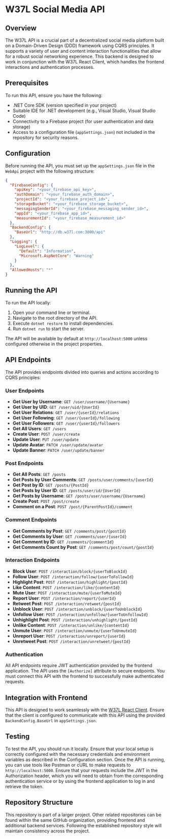 # W37L Social Media API

## Overview
The W37L API is a crucial part of a decentralized social media platform built on a Domain-Driven Design (DDD) framework using CQRS principles. It supports a variety of user and content interaction functionalities that allow for a robust social networking experience. This backend is designed to work in conjunction with the W37L React Client, which handles the frontend interactions and authentication processes.

## Prerequisites
To run this API, ensure you have the following:
- .NET Core SDK (version specified in your project)
- Suitable IDE for .NET development (e.g., Visual Studio, Visual Studio Code)
- Connectivity to a Firebase project (for user authentication and data storage)
- Access to a configuration file (`appSettings.json`) not included in the repository for security reasons.

## Configuration
Before running the API, you must set up the `appSettings.json` file in the `WebApi` project with the following structure:

```json
{
  "FirebaseConfig": {
    "apiKey": "<your_firebase_api_key>",
    "authDomain": "<your_firebase_auth_domain>",
    "projectId": "<your_firebase_project_id>",
    "storageBucket": "<your_firebase_storage_bucket>",
    "messagingSenderId": "<your_firebase_messaging_sender_id>",
    "appId": "<your_firebase_app_id>",
    "measurementId": "<your_firebase_measurement_id>"
  },
  "BackendConfig": {
    "BaseUrl": "http://db.w37l.com:3000/api"
  },
  "Logging": {
    "LogLevel": {
      "Default": "Information",
      "Microsoft.AspNetCore": "Warning"
    }
  },
  "AllowedHosts": "*"
}
```
## Running the API
To run the API locally:
1. Open your command line or terminal.
2. Navigate to the root directory of the API.
3. Execute `dotnet restore` to install dependencies.
4. Run `dotnet run` to start the server.

The API will be available by default at `http://localhost:5000` unless configured otherwise in the project properties.

## API Endpoints
The API provides endpoints divided into queries and actions according to CQRS principles:

### User Endpoints
- **Get User by Username**: `GET /user/username/{Username}`
- **Get User by UID**: `GET /user/uid/{UserId}`
- **Get User Relations**: `GET /user/{userId}/relations`
- **Get User Following**: `GET /user/{userId}/following`
- **Get User Followers**: `GET /user/{userId}/followers`
- **Get All Users**: `GET /users`
- **Create User**: `POST /user/create`
- **Update User**: `PUT /user/update`
- **Update Avatar**: `PATCH /user/update/avatar`
- **Update Banner**: `PATCH /user/update/banner`

### Post Endpoints
- **Get All Posts**: `GET /posts`
- **Get Posts by User Comments**: `GET /posts/user/comments/{userId}`
- **Get Post by ID**: `GET /posts/{PostId}`
- **Get Posts by User ID**: `GET /posts/user/id/{UserId}`
- **Get Posts by Username**: `GET /posts/user/username/{Username}`
- **Create Post**: `POST /post/create`
- **Comment on a Post**: `POST /post/{ParentPostId}/comment`

### Comment Endpoints
- **Get Comments by Post**: `GET /comments/post/{postId}`
- **Get Comments by User**: `GET /comments/user/{userId}`
- **Get Comment by ID**: `GET /comments/{commentId}`
- **Get Comments Count by Post**: `GET /comments/post/count/{postId}`

### Interaction Endpoints
- **Block User**: `POST /interaction/block/{userToBlockId}`
- **Follow User**: `POST /interaction/follow/{userToFollowId}`
- **Highlight Post**: `POST /interaction/highlight/{postId}`
- **Like Content**: `POST /interaction/like/{contentId}`
- **Mute User**: `POST /interaction/mute/{userToMuteId}`
- **Report User**: `POST /interaction/report/{userId}`
- **Retweet Post**: `POST /interaction/retweet/{postId}`
- **Unblock User**: `POST /interaction/unblock/{userToUnblockId}`
- **Unfollow User**: `POST /interaction/unfollow/{userToUnfollowId}`
- **Unhighlight Post**: `POST /interaction/unhighlight/{postId}`
- **Unlike Content**: `POST /interaction/unlike/{contentId}`
- **Unmute User**: `POST /interaction/unmute/{userToUnmuteId}`
- **Unreport User**: `POST /interaction/unreport/{userId}`
- **Unretweet Post**: `POST /interaction/unretweet/{postId}`

### Authentication
All API endpoints require JWT authentication provided by the frontend application. The API uses the `[Authorize]` attribute to secure endpoints. You must connect this API with the frontend to successfully make authenticated requests.

## Integration with Frontend
This API is designed to work seamlessly with the [W37L React Client](https://github.com/W37L/W37L-React-Client). Ensure that the client is configured to communicate with this API using the provided `BackendConfig.BaseUrl` in `appSettings.json`.

## Testing
To test the API, you should run it locally. Ensure that your local setup is correctly configured with the necessary credentials and environment variables as described in the Configuration section. Once the API is running, you can use tools like Postman or cURL to make requests to `http://localhost:5000`. Ensure that your requests include the JWT in the Authorization header, which you will need to obtain from the corresponding authentication service or by using the frontend application to log in and retrieve the token.


## Repository Structure
This repository is part of a larger project. Other related repositories can be found within the same GitHub organization, providing frontend and additional backend services. Following the established repository style will maintain consistency across the project.

